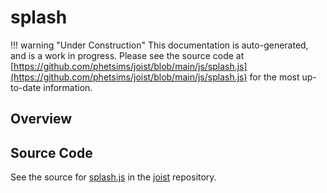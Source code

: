 # splash

!!! warning "Under Construction"
    This documentation is auto-generated, and is a work in progress. Please see the source code at
    [https://github.com/phetsims/joist/blob/main/js/splash.js](https://github.com/phetsims/joist/blob/main/js/splash.js) for the most up-to-date information.

## Overview





## Source Code

See the source for [splash.js](https://github.com/phetsims/joist/blob/main/js/splash.js) in the [joist](https://github.com/phetsims/joist) repository.
